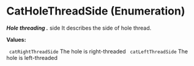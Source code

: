 # CatHoleThreadSide (Enumeration)

**_Hole threading ._**
side It describes the side of hole thread.

**Values:**

` catRightThreadSide`      The hole is right-threaded
` catLeftThreadSide`      The hole is left-threaded